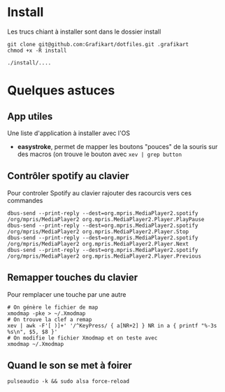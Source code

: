 # Install

Les trucs chiant à installer sont dans le dossier install

```
git clone git@github.com:Grafikart/dotfiles.git .grafikart
chmod +x -R install

./install/....
```

# Quelques astuces 

## App utiles

Une liste d'application à installer avec l'OS

- **easystroke**, permet de mapper les boutons "pouces" de la souris sur des macros (on trouve le bouton avec `xev | grep button`

## Contrôler spotify au clavier 

Pour controler Spotify au clavier rajouter des racourcis vers ces commandes

```
dbus-send --print-reply --dest=org.mpris.MediaPlayer2.spotify /org/mpris/MediaPlayer2 org.mpris.MediaPlayer2.Player.PlayPause
dbus-send --print-reply --dest=org.mpris.MediaPlayer2.spotify /org/mpris/MediaPlayer2 org.mpris.MediaPlayer2.Player.Stop
dbus-send --print-reply --dest=org.mpris.MediaPlayer2.spotify /org/mpris/MediaPlayer2 org.mpris.MediaPlayer2.Player.Next
dbus-send --print-reply --dest=org.mpris.MediaPlayer2.spotify /org/mpris/MediaPlayer2 org.mpris.MediaPlayer2.Player.Previous
```

## Remapper touches du clavier

Pour remplacer une touche par une autre

```
# On génère le fichier de map 
xmodmap -pke > ~/.Xmodmap
# On trouve la clef a remap 
xev | awk -F'[ )]+' '/^KeyPress/ { a[NR+2] } NR in a { printf "%-3s %s\n", $5, $8 }'
# On modifie le fichier Xmodmap et on teste avec 
xmodmap ~/.Xmodmap
```

## Quand le son se met à foirer

```
pulseaudio -k && sudo alsa force-reload
```
